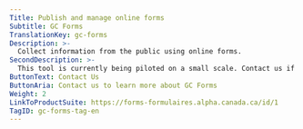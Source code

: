 ```yaml
---
Title: Publish and manage online forms
Subtitle: GC Forms
TranslationKey: gc-forms
Description: >-
  Collect information from the public using online forms.
SecondDescription: >-
  This tool is currently being piloted on a small scale. Contact us if you would like to pilot this tool in your service.
ButtonText: Contact Us
ButtonAria: Contact us to learn more about GC Forms
Weight: 2
LinkToProductSuite: https://forms-formulaires.alpha.canada.ca/id/1
TagID: gc-forms-tag-en
---
```

